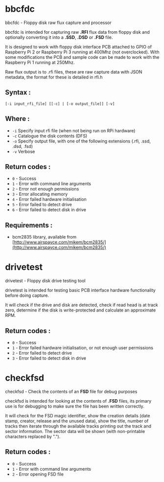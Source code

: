 # bbcfdc
bbcfdc - Floppy disk raw flux capture and processor

bbcfdc is intended for capturing raw **.RFI** flux data from floppy disk and optionally converting it into a **.SSD**, **.DSD** or **.FSD** file.

It is designed to work with floppy disk interface PCB attached to GPIO of Raspberry Pi 2 or Raspberry Pi 3 running at 400Mhz (not overclocked). With some modifications the PCB and sample code can be made to work with the Raspberry Pi 1 running at 250Mhz.

Raw flux output is to .rfi files, these are raw capture data with JSON metadata, the format for these is detailed in rfi.h

## Syntax :

`[-i input_rfi_file] [[-c] | [-o output_file]] [-v]`

## Where :

 * `-i` Specify input rfi file (when not being run on RPi hardware)
 * `-c` Catalogue the disk contents (DFS)
 * `-o` Specify output file, with one of the following extensions (.rfi, .ssd, .dsd, .fsd)
 * `-v` Verbose

## Return codes :

 * `0` - Success
 * `1` - Error with command line arguments
 * `2` - Error not enough permissions
 * `3` - Error allocating memory
 * `4` - Error failed hardware initialisation
 * `5` - Error failed to detect drive
 * `6` - Error failed to detect disk in drive
 
## Requirements :
 
 * bcm2835 library, available from [http://www.airspayce.com/mikem/bcm2835/](http://www.airspayce.com/mikem/bcm2835/)

# drivetest
drivetest - Floppy disk drive testing tool

drivetest is intended for testing basic PCB interface hardware functionality before doing capture.

It will check if the drive and disk are detected, check if read head is at track zero, determine if the disk is write-protected and calculate an approximate RPM.

## Return codes :

 * `0` - Success
 * `1` - Error failed hardware initialisation, or not enough user permissions
 * `2` - Error failed to detect drive
 * `3` - Error failed to detect disk in drive

# checkfsd

checkfsd - Check the contents of an **FSD** file for debug purposes

checkfsd is intended for looking at the contents of **.FSD** files, its primary use is for debugging to make sure the file has been written correctly.

It will check for the FSD magic identifier, show the creation details (date stamp, creator, release and the unused data), show the title, number of tracks then iterate through the available tracks printing out the track and sector information. The sector data will be shown (with non-printable characters replaced by ".").

## Return codes :

 * `0` - Success
 * `1` - Error with command line arguments
 * `2` - Error opening FSD file
